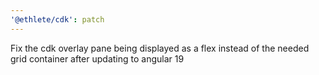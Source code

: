 ```yaml
---
'@ethlete/cdk': patch
---
```


Fix the cdk overlay pane being displayed as a flex instead of the needed grid container after updating to angular 19

